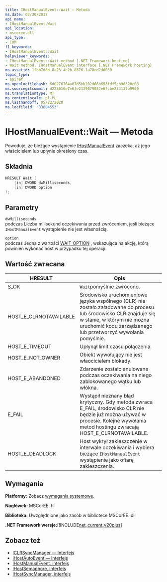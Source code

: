 ```yaml
---
title: IHostManualEvent::Wait — Metoda
ms.date: 03/30/2017
api_name:
- IHostManualEvent.Wait
api_location:
- mscoree.dll
api_type:
- COM
f1_keywords:
- IHostManualEvent::Wait
helpviewer_keywords:
- IHostManualEvent::Wait method [.NET Framework hosting]
- Wait method, IHostManualEvent interface [.NET Framework hosting]
ms.assetid: 1fbb7d8b-8a23-4c2b-8376-1a70cd2d6030
topic_type:
- apiref
ms.openlocfilehash: 6d0276764a07d5bb202d66b653fdf5cb96320c08
ms.sourcegitcommit: d223616e7e6fe2139079052e6fcbe25413fb9900
ms.translationtype: MT
ms.contentlocale: pl-PL
ms.lasthandoff: 05/22/2020
ms.locfileid: "83804553"
---
```

# <a name="ihostmanualeventwait-method"></a>IHostManualEvent::Wait — Metoda
Powoduje, że bieżące wystąpienie [IHostManualEvent](ihostmanualevent-interface.md) zaczeka, aż jego właścicielem lub upłynie określony czas.  
  
## <a name="syntax"></a>Składnia  
  
```cpp  
HRESULT Wait (  
    [in] DWORD dwMilliseconds,  
    [in] DWORD option  
);  
```  
  
## <a name="parameters"></a>Parametry  
 `dwMilliseconds`  
 podczas Liczba milisekund oczekiwania przed zwróceniem, jeśli bieżące `IHostManualEvent` wystąpienie nie jest własnością.  
  
 `option`  
 podczas Jedna z wartości [WAIT_OPTION](wait-option-enumeration.md) , wskazująca na akcję, którą powinien wykonać host w przypadku tej operacji.  
  
## <a name="return-value"></a>Wartość zwracana  
  
|HRESULT|Opis|  
|-------------|-----------------|  
|S_OK|`Wait`pomyślnie zwrócono.|  
|HOST_E_CLRNOTAVAILABLE|Środowisko uruchomieniowe języka wspólnego (CLR) nie zostało załadowane do procesu lub środowisko CLR znajduje się w stanie, w którym nie można uruchomić kodu zarządzanego lub przetworzyć wywołania pomyślnie.|  
|HOST_E_TIMEOUT|Upłynął limit czasu połączenia.|  
|HOST_E_NOT_OWNER|Obiekt wywołujący nie jest właocicielem blokady.|  
|HOST_E_ABANDONED|Zdarzenie zostało anulowane podczas oczekiwania na niego zablokowanego wątku lub włókna.|  
|E_FAIL|Wystąpił nieznany błąd krytyczny. Gdy metoda zwraca E_FAIL, środowisko CLR nie będzie już można używać w procesie. Kolejne wywołania metod hostingu zwracają HOST_E_CLRNOTAVAILABLE.|  
|HOST_E_DEADLOCK|Host wykrył zakleszczenie w interwale oczekiwania i wybiera bieżące `IHostManualEvent` wystąpienie jako ofiarę zakleszczenia.|  
  
## <a name="requirements"></a>Wymagania  
 **Platformy:** Zobacz [wymagania systemowe](../../get-started/system-requirements.md).  
  
 **Nagłówek:** MSCorEE. h  
  
 **Biblioteka:** Uwzględnione jako zasób w bibliotece MSCorEE. dll  
  
 **.NET Framework wersje:**[!INCLUDE[net_current_v20plus](../../../../includes/net-current-v20plus-md.md)]  
  
## <a name="see-also"></a>Zobacz też

- [ICLRSyncManager — Interfejs](iclrsyncmanager-interface.md)
- [IHostAutoEvent — Interfejs](ihostautoevent-interface.md)
- [IHostManualEvent, interfejs](ihostmanualevent-interface.md)
- [IHostSemaphore, interfejs](ihostsemaphore-interface.md)
- [IHostSyncManager, interfejs](ihostsyncmanager-interface.md)

